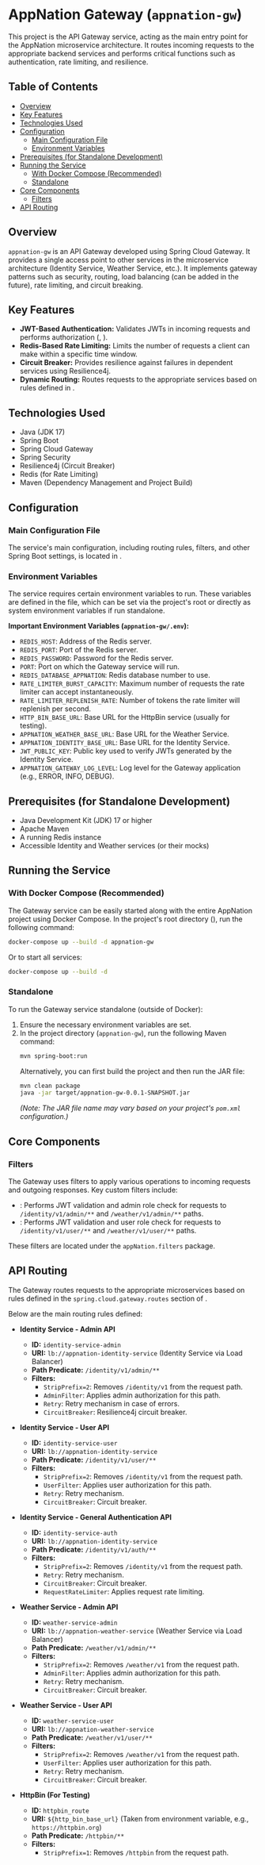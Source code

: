 # AppNation Gateway (`appnation-gw`)

This project is the API Gateway service, acting as the main entry point for the AppNation microservice architecture. It routes incoming requests to the appropriate backend services and performs critical functions such as authentication, rate limiting, and resilience.

## Table of Contents

- [Overview](#overview)
- [Key Features](#key-features)
- [Technologies Used](#technologies-used)
- [Configuration](#configuration)
  - [Main Configuration File](#main-configuration-file)
  - [Environment Variables](#environment-variables)
- [Prerequisites (for Standalone Development)](#prerequisites-for-standalone-development)
- [Running the Service](#running-the-service)
  - [With Docker Compose (Recommended)](#with-docker-compose-recommended)
  - [Standalone](#standalone)
- [Core Components](#core-components)
  - [Filters](#filters)
- [API Routing](#api-routing)

## Overview

`appnation-gw` is an API Gateway developed using Spring Cloud Gateway. It provides a single access point to other services in the microservice architecture (Identity Service, Weather Service, etc.). It implements gateway patterns such as security, routing, load balancing (can be added in the future), rate limiting, and circuit breaking.

## Key Features

-   **JWT-Based Authentication:** Validates JWTs in incoming requests and performs authorization (<mcsymbol name="AdminFilter" filename="AdminFilter.java" path="appnation-gw/src/main/java/appNation/filters/AdminFilter.java" startline="15" type="class"></mcsymbol>, <mcsymbol name="UserFilter" filename="UserFilter.java" path="appnation-gw/src/main/java/appNation/filters/UserFilter.java" startline="15" type="class"></mcsymbol>).
-   **Redis-Based Rate Limiting:** Limits the number of requests a client can make within a specific time window.
-   **Circuit Breaker:** Provides resilience against failures in dependent services using Resilience4j.
-   **Dynamic Routing:** Routes requests to the appropriate services based on rules defined in <mcfile name="application.yml" path="appnation-gw/src/main/resources/application.yml"></mcfile>.

## Technologies Used

-   Java (JDK 17)
-   Spring Boot
-   Spring Cloud Gateway
-   Spring Security
-   Resilience4j (Circuit Breaker)
-   Redis (for Rate Limiting)
-   Maven (Dependency Management and Project Build)

## Configuration

### Main Configuration File

The service's main configuration, including routing rules, filters, and other Spring Boot settings, is located in <mcfile name="application.yml" path="appnation-gw/src/main/resources/application.yml"></mcfile>.

### Environment Variables

The service requires certain environment variables to run. These variables are defined in the <mcfile name=".env" path="appnation-gw/.env"></mcfile> file, which can be set via the project's root <mcfile name="docker-compose.yml" path="docker-compose.yml"></mcfile> or directly as system environment variables if run standalone.

**Important Environment Variables (`appnation-gw/.env`):**

-   `REDIS_HOST`: Address of the Redis server.
-   `REDIS_PORT`: Port of the Redis server.
-   `REDIS_PASSWORD`: Password for the Redis server.
-   `PORT`: Port on which the Gateway service will run.
-   `REDIS_DATABASE_APPNATION`: Redis database number to use.
-   `RATE_LIMITER_BURST_CAPACITY`: Maximum number of requests the rate limiter can accept instantaneously.
-   `RATE_LIMITER_REPLENISH_RATE`: Number of tokens the rate limiter will replenish per second.
-   `HTTP_BIN_BASE_URL`: Base URL for the HttpBin service (usually for testing).
-   `APPNATION_WEATHER_BASE_URL`: Base URL for the Weather Service.
-   `APPNATION_IDENTITY_BASE_URL`: Base URL for the Identity Service.
-   `JWT_PUBLIC_KEY`: Public key used to verify JWTs generated by the Identity Service.
-   `APPNATION_GATEWAY_LOG_LEVEL`: Log level for the Gateway application (e.g., ERROR, INFO, DEBUG).

## Prerequisites (for Standalone Development)

-   Java Development Kit (JDK) 17 or higher
-   Apache Maven
-   A running Redis instance
-   Accessible Identity and Weather services (or their mocks)

## Running the Service

### With Docker Compose (Recommended)

The Gateway service can be easily started along with the entire AppNation project using Docker Compose. In the project's root directory (<mcfolder name="appNation" path="/Users/25200282/Desktop/appNation"></mcfolder>), run the following command:

```bash
docker-compose up --build -d appnation-gw
```

Or to start all services:

```bash
docker-compose up --build -d
```

### Standalone

To run the Gateway service standalone (outside of Docker):

1.  Ensure the necessary environment variables are set.
2.  In the project directory (`appnation-gw`), run the following Maven command:
    ```bash
    mvn spring-boot:run
    ```
    Alternatively, you can first build the project and then run the JAR file:
    ```bash
    mvn clean package
    java -jar target/appnation-gw-0.0.1-SNAPSHOT.jar
    ```
    *(Note: The JAR file name may vary based on your project's `pom.xml` configuration.)*

## Core Components

### Filters

The Gateway uses filters to apply various operations to incoming requests and outgoing responses. Key custom filters include:

-   <mcsymbol name="AdminFilter" filename="AdminFilter.java" path="appnation-gw/src/main/java/appNation/filters/AdminFilter.java" startline="15" type="class"></mcsymbol>: Performs JWT validation and admin role check for requests to `/identity/v1/admin/**` and `/weather/v1/admin/**` paths.
-   <mcsymbol name="UserFilter" filename="UserFilter.java" path="appnation-gw/src/main/java/appNation/filters/UserFilter.java" startline="15" type="class"></mcsymbol>: Performs JWT validation and user role check for requests to `/identity/v1/user/**` and `/weather/v1/user/**` paths.

These filters are located under the `appNation.filters` package.

## API Routing

The Gateway routes requests to the appropriate microservices based on rules defined in the `spring.cloud.gateway.routes` section of <mcfile name="application.yml" path="appnation-gw/src/main/resources/application.yml"></mcfile>.

Below are the main routing rules defined:

-   **Identity Service - Admin API**
    -   **ID:** `identity-service-admin`
    -   **URI:** `lb://appnation-identity-service` (Identity Service via Load Balancer)
    -   **Path Predicate:** `/identity/v1/admin/**`
    -   **Filters:**
        -   `StripPrefix=2`: Removes `/identity/v1` from the request path.
        -   `AdminFilter`: Applies admin authorization for this path.
        -   `Retry`: Retry mechanism in case of errors.
        -   `CircuitBreaker`: Resilience4j circuit breaker.

-   **Identity Service - User API**
    -   **ID:** `identity-service-user`
    -   **URI:** `lb://appnation-identity-service`
    -   **Path Predicate:** `/identity/v1/user/**`
    -   **Filters:**
        -   `StripPrefix=2`: Removes `/identity/v1` from the request path.
        -   `UserFilter`: Applies user authorization for this path.
        -   `Retry`: Retry mechanism.
        -   `CircuitBreaker`: Circuit breaker.

-   **Identity Service - General Authentication API**
    -   **ID:** `identity-service-auth`
    -   **URI:** `lb://appnation-identity-service`
    -   **Path Predicate:** `/identity/v1/auth/**`
    -   **Filters:**
        -   `StripPrefix=2`: Removes `/identity/v1` from the request path.
        -   `Retry`: Retry mechanism.
        -   `CircuitBreaker`: Circuit breaker.
        -   `RequestRateLimiter`: Applies request rate limiting.

-   **Weather Service - Admin API**
    -   **ID:** `weather-service-admin`
    -   **URI:** `lb://appnation-weather-service` (Weather Service via Load Balancer)
    -   **Path Predicate:** `/weather/v1/admin/**`
    -   **Filters:**
        -   `StripPrefix=2`: Removes `/weather/v1` from the request path.
        -   `AdminFilter`: Applies admin authorization for this path.
        -   `Retry`: Retry mechanism.
        -   `CircuitBreaker`: Circuit breaker.

-   **Weather Service - User API**
    -   **ID:** `weather-service-user`
    -   **URI:** `lb://appnation-weather-service`
    -   **Path Predicate:** `/weather/v1/user/**`
    -   **Filters:**
        -   `StripPrefix=2`: Removes `/weather/v1` from the request path.
        -   `UserFilter`: Applies user authorization for this path.
        -   `Retry`: Retry mechanism.
        -   `CircuitBreaker`: Circuit breaker.

-   **HttpBin (For Testing)**
    -   **ID:** `httpbin_route`
    -   **URI:** `${http_bin_base_url}` (Taken from environment variable, e.g., `https://httpbin.org`)
    -   **Path Predicate:** `/httpbin/**`
    -   **Filters:**
        -   `StripPrefix=1`: Removes `/httpbin` from the request path.
